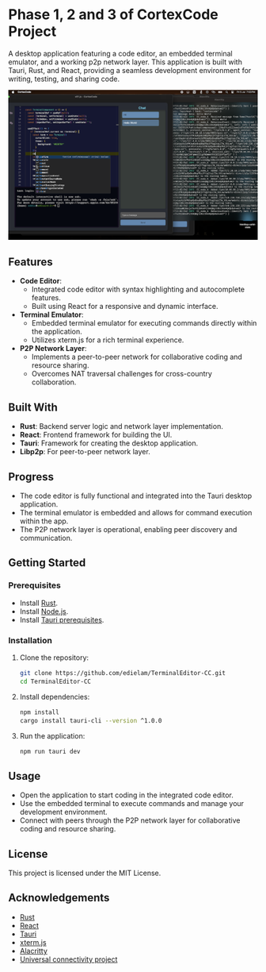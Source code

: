 # Phase 1, 2 and 3 of CortexCode Project

A desktop application featuring a code editor, an embedded terminal emulator, and a working p2p network layer. This application is built with Tauri, Rust, and React, providing a seamless development environment for writing, testing, and sharing code.

![TermED](https://raw.githubusercontent.com/edielam/TerminalEditor-CC/nodeA/nodeA/public/pfftrue.png)

## Features

- **Code Editor**: 
  - Integrated code editor with syntax highlighting and autocomplete features.
  - Built using React for a responsive and dynamic interface.
- **Terminal Emulator**: 
  - Embedded terminal emulator for executing commands directly within the application.
  - Utilizes xterm.js for a rich terminal experience.
- **P2P Network Layer**:
  - Implements a peer-to-peer network for collaborative coding and resource sharing.
  - Overcomes NAT traversal challenges for cross-country collaboration.
<!--  - Enables distributed computing capabilities among peers. -->

## Built With

- **Rust**: Backend server logic and network layer implementation.
- **React**: Frontend framework for building the UI.
- **Tauri**: Framework for creating the desktop application.
- **Libp2p**: For peer-to-peer network layer.
<!-- - **STUN/TURN servers**: For NAT traversal in the network layer. -->

## Progress

- The code editor is fully functional and integrated into the Tauri desktop application.
- The terminal emulator is embedded and allows for command execution within the app.
- The P2P network layer is operational, enabling peer discovery and communication.

## Getting Started

### Prerequisites

- Install [Rust](https://www.rust-lang.org/).
- Install [Node.js](https://nodejs.org/).
- Install [Tauri prerequisites](https://tauri.app/v1/guides/getting-started/prerequisites).

### Installation

1. Clone the repository:
    ```bash
    git clone https://github.com/edielam/TerminalEditor-CC.git
    cd TerminalEditor-CC
    ```
2. Install dependencies:
    ```bash
    npm install
    cargo install tauri-cli --version ^1.0.0
    ```
3. Run the application:
    ```bash
    npm run tauri dev
    ```

## Usage

- Open the application to start coding in the integrated code editor.
- Use the embedded terminal to execute commands and manage your development environment.
- Connect with peers through the P2P network layer for collaborative coding and resource sharing.

## License

This project is licensed under the MIT License.

## Acknowledgements

- [Rust](https://www.rust-lang.org/)
- [React](https://reactjs.org/)
- [Tauri](https://tauri.app/)
- [xterm.js](https://xtermjs.org/)
- [Alacritty](https://alacritty.org/)
- [Universal connectivity project](https://github.com/libp2p/universal-connectivity)
